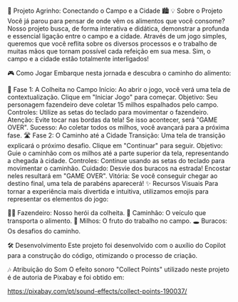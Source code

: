 🌽 Projeto Agrinho: Conectando o Campo e a Cidade 🏙️
💡 Sobre o Projeto
Você já parou para pensar de onde vêm os alimentos que você consome? Nosso projeto busca, de forma interativa e didática, demonstrar a profunda e essencial ligação entre o campo e a cidade. Através de um jogo simples, queremos que você reflita sobre os diversos processos e o trabalho de muitas mãos que tornam possível cada refeição em sua mesa. Sim, o campo e a cidade estão totalmente interligados!

🎮 Como Jogar
Embarque nesta jornada e descubra o caminho do alimento:

🌾 Fase 1: A Colheita no Campo
Início: Ao abrir o jogo, você verá uma tela de contextualização. Clique em "Iniciar Jogo" para começar.
Objetivo: Seu personagem fazendeiro deve coletar 15 milhos espalhados pelo campo.
Controles: Utilize as setas do teclado para movimentar o fazendeiro.
Atenção: Evite tocar nas bordas da tela! Se isso acontecer, será "GAME OVER".
Sucesso: Ao coletar todos os milhos, você avançará para a próxima fase.
🛣️ Fase 2: O Caminho até a Cidade
Transição: Uma tela de transição explicará o próximo desafio. Clique em "Continuar" para seguir.
Objetivo: Guie o caminhão com os milhos até a parte superior da tela, representando a chegada à cidade.
Controles: Continue usando as setas do teclado para movimentar o caminhão.
Cuidado: Desvie dos buracos na estrada! Encostar neles resultará em "GAME OVER".
Vitória: Se você conseguir chegar ao destino final, uma tela de parabéns aparecerá!
✨ Recursos Visuais
Para tornar a experiência mais divertida e intuitiva, utilizamos emojis para representar os elementos do jogo:

🧑‍🌾 Fazendeiro: Nosso herói da colheita.
🚚 Caminhão: O veículo que transporta o alimento.
🌽 Milhos: O fruto do trabalho no campo.
🕳️ Buracos: Os desafios do caminho.

🛠️ Desenvolvimento
Este projeto foi desenvolvido com o auxílio do Copilot para a construção do código, otimizando o processo de criação.

🎶 Atribuição do Som
O efeito sonoro "Collect Points" utilizado neste projeto é de autoria de Pixabay e foi obtido em:

https://pixabay.com/pt/sound-effects/collect-points-190037/
